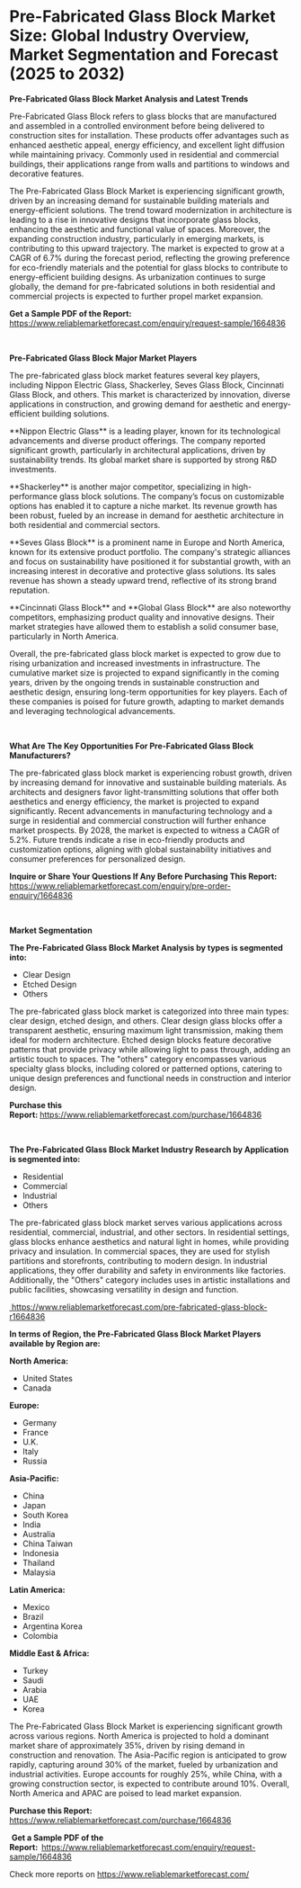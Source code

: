 <p><h1>Pre-Fabricated Glass Block Market Size: Global Industry Overview, Market Segmentation and Forecast (2025 to 2032)</h1></p><p><strong>Pre-Fabricated Glass Block Market Analysis and Latest Trends</strong></p>
<p><p>Pre-Fabricated Glass Block refers to glass blocks that are manufactured and assembled in a controlled environment before being delivered to construction sites for installation. These products offer advantages such as enhanced aesthetic appeal, energy efficiency, and excellent light diffusion while maintaining privacy. Commonly used in residential and commercial buildings, their applications range from walls and partitions to windows and decorative features.</p><p>The Pre-Fabricated Glass Block Market is experiencing significant growth, driven by an increasing demand for sustainable building materials and energy-efficient solutions. The trend toward modernization in architecture is leading to a rise in innovative designs that incorporate glass blocks, enhancing the aesthetic and functional value of spaces. Moreover, the expanding construction industry, particularly in emerging markets, is contributing to this upward trajectory. The market is expected to grow at a CAGR of 6.7% during the forecast period, reflecting the growing preference for eco-friendly materials and the potential for glass blocks to contribute to energy-efficient building designs. As urbanization continues to surge globally, the demand for pre-fabricated solutions in both residential and commercial projects is expected to further propel market expansion.</p></p>
<p><strong>Get a Sample PDF of the Report:&nbsp;</strong> <a href="https://www.reliablemarketforecast.com/enquiry/request-sample/1664836?utm_campaign=2456&utm_medium=2&utm_source=Github&utm_content=ia&utm_term=23032025&utm_id=pre-fabricated-glass-block">https://www.reliablemarketforecast.com/enquiry/request-sample/1664836</a></p>
<p>&nbsp;</p>
<p><strong>Pre-Fabricated Glass Block Major Market Players</strong></p>
<p><p>The pre-fabricated glass block market features several key players, including Nippon Electric Glass, Shackerley, Seves Glass Block, Cincinnati Glass Block, and others. This market is characterized by innovation, diverse applications in construction, and growing demand for aesthetic and energy-efficient building solutions.</p><p>**Nippon Electric Glass** is a leading player, known for its technological advancements and diverse product offerings. The company reported significant growth, particularly in architectural applications, driven by sustainability trends. Its global market share is supported by strong R&D investments.</p><p>**Shackerley** is another major competitor, specializing in high-performance glass block solutions. The company’s focus on customizable options has enabled it to capture a niche market. Its revenue growth has been robust, fueled by an increase in demand for aesthetic architecture in both residential and commercial sectors.</p><p>**Seves Glass Block** is a prominent name in Europe and North America, known for its extensive product portfolio. The company's strategic alliances and focus on sustainability have positioned it for substantial growth, with an increasing interest in decorative and protective glass solutions. Its sales revenue has shown a steady upward trend, reflective of its strong brand reputation.</p><p>**Cincinnati Glass Block** and **Global Glass Block** are also noteworthy competitors, emphasizing product quality and innovative designs. Their market strategies have allowed them to establish a solid consumer base, particularly in North America.</p><p>Overall, the pre-fabricated glass block market is expected to grow due to rising urbanization and increased investments in infrastructure. The cumulative market size is projected to expand significantly in the coming years, driven by the ongoing trends in sustainable construction and aesthetic design, ensuring long-term opportunities for key players. Each of these companies is poised for future growth, adapting to market demands and leveraging technological advancements.</p></p>
<p>&nbsp;</p>
<p><strong>What Are The Key Opportunities For Pre-Fabricated Glass Block Manufacturers?</strong></p>
<p><p>The pre-fabricated glass block market is experiencing robust growth, driven by increasing demand for innovative and sustainable building materials. As architects and designers favor light-transmitting solutions that offer both aesthetics and energy efficiency, the market is projected to expand significantly. Recent advancements in manufacturing technology and a surge in residential and commercial construction will further enhance market prospects. By 2028, the market is expected to witness a CAGR of 5.2%. Future trends indicate a rise in eco-friendly products and customization options, aligning with global sustainability initiatives and consumer preferences for personalized design.</p></p>
<p><strong>Inquire or Share Your Questions If Any Before Purchasing This Report:</strong> <a href="https://www.reliablemarketforecast.com/enquiry/pre-order-enquiry/1664836?utm_campaign=2456&utm_medium=2&utm_source=Github&utm_content=ia&utm_term=23032025&utm_id=pre-fabricated-glass-block">https://www.reliablemarketforecast.com/enquiry/pre-order-enquiry/1664836</a></p>
<p>&nbsp;</p>
<p><strong>Market Segmentation</strong></p>
<p><strong>The Pre-Fabricated Glass Block Market Analysis by types is segmented into:</strong></p>
<p><ul><li>Clear Design</li><li>Etched Design</li><li>Others</li></ul></p>
<p><p>The pre-fabricated glass block market is categorized into three main types: clear design, etched design, and others. Clear design glass blocks offer a transparent aesthetic, ensuring maximum light transmission, making them ideal for modern architecture. Etched design blocks feature decorative patterns that provide privacy while allowing light to pass through, adding an artistic touch to spaces. The "others" category encompasses various specialty glass blocks, including colored or patterned options, catering to unique design preferences and functional needs in construction and interior design.</p></p>
<p><strong>Purchase this Report:&nbsp;</strong><a href="https://www.reliablemarketforecast.com/purchase/1664836?utm_campaign=2456&utm_medium=2&utm_source=Github&utm_content=ia&utm_term=23032025&utm_id=pre-fabricated-glass-block">https://www.reliablemarketforecast.com/purchase/1664836</a></p>
<p>&nbsp;</p>
<p><strong>The Pre-Fabricated Glass Block Market Industry Research by Application is segmented into:</strong></p>
<p><ul><li>Residential</li><li>Commercial</li><li>Industrial</li><li>Others</li></ul></p>
<p><p>The pre-fabricated glass block market serves various applications across residential, commercial, industrial, and other sectors. In residential settings, glass blocks enhance aesthetics and natural light in homes, while providing privacy and insulation. In commercial spaces, they are used for stylish partitions and storefronts, contributing to modern design. In industrial applications, they offer durability and safety in environments like factories. Additionally, the "Others" category includes uses in artistic installations and public facilities, showcasing versatility in design and function.</p></p>
<p><a href="https://www.reliablemarketforecast.com/pre-fabricated-glass-block-r1664836?utm_campaign=2456&utm_medium=2&utm_source=Github&utm_content=ia&utm_term=23032025&utm_id=pre-fabricated-glass-block">&nbsp;https://www.reliablemarketforecast.com/pre-fabricated-glass-block-r1664836</a></p>
<p><strong>In terms of Region, the Pre-Fabricated Glass Block Market Players available by Region are:</strong></p>
<p>
    <p> <strong> North America: </strong>
        <ul>
            <li>United States</li>
            <li>Canada</li>
        </ul>
        </p> 
    <p> <strong> Europe: </strong>
        <ul>
            <li>Germany</li>
            <li>France</li>
            <li>U.K.</li>
            <li>Italy</li>
            <li>Russia</li>
        </ul>
        </p> 
    <p> <strong> Asia-Pacific: </strong>
        <ul>
            <li>China</li>
            <li>Japan</li>
            <li>South Korea</li>
            <li>India</li>
            <li>Australia</li>
            <li>China Taiwan</li>
            <li>Indonesia</li>
            <li>Thailand</li>
            <li>Malaysia</li>
        </ul>
        </p> 
    <p> <strong> Latin America: </strong>
        <ul>
            <li>Mexico</li>
            <li>Brazil</li>
            <li>Argentina Korea</li>
            <li>Colombia</li>
        </ul>
        </p> 
    <p> <strong> Middle East & Africa: </strong>
        <ul>
            <li>Turkey</li>
            <li>Saudi</li>
            <li>Arabia</li>
            <li>UAE</li>
            <li>Korea</li>
        </ul>
    </p>
    </p>
<p><p>The Pre-Fabricated Glass Block Market is experiencing significant growth across various regions. North America is projected to hold a dominant market share of approximately 35%, driven by rising demand in construction and renovation. The Asia-Pacific region is anticipated to grow rapidly, capturing around 30% of the market, fueled by urbanization and industrial activities. Europe accounts for roughly 25%, while China, with a growing construction sector, is expected to contribute around 10%. Overall, North America and APAC are poised to lead market expansion.</p></p>
<p><strong>Purchase this Report: </strong><a href="https://www.reliablemarketforecast.com/purchase/1664836?utm_campaign=2456&utm_medium=2&utm_source=Github&utm_content=ia&utm_term=23032025&utm_id=pre-fabricated-glass-block">https://www.reliablemarketforecast.com/purchase/1664836</a></p>
<p>&nbsp;<strong>Get a Sample PDF of the Report:&nbsp;&nbsp;</strong><a href="https://www.reliablemarketforecast.com/enquiry/request-sample/1664836?utm_campaign=2456&utm_medium=2&utm_source=Github&utm_content=ia&utm_term=23032025&utm_id=pre-fabricated-glass-block">https://www.reliablemarketforecast.com/enquiry/request-sample/1664836</a></p>
<p><strong></strong></p>
<p>Check more reports on <a href="https://www.reliablemarketforecast.com/?utm_campaign=2456&utm_medium=2&utm_source=Github&utm_content=ia&utm_term=23032025&utm_id=pre-fabricated-glass-block">https://www.reliablemarketforecast.com/</a></p>